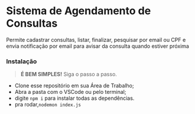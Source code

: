 # **Sistema de Agendamento de Consultas**
Permite cadastrar consultas, listar, finalizar, pesquisar por email ou CPF e envia notificação por email para avisar da consulta quando estiver próxima

### Instalação

>**É BEM SIMPLES!** Siga o passo a passo.
- Clone esse repositório em sua Área de Trabalho;
- Abra a pasta com o VSCode ou pelo terminal;
- digite `npm i` para instalar todas as dependências.
- pra rodar,`nodemon index.js`
